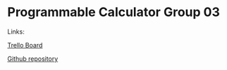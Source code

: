 # Programmable Calculator Group 03

Links:

[Trello Board](https://trello.com/b/f7cQ1FJC/programmablecalculator-group03)

[Github repository](https://github.com/scov8/programmableCalculator-group03)
